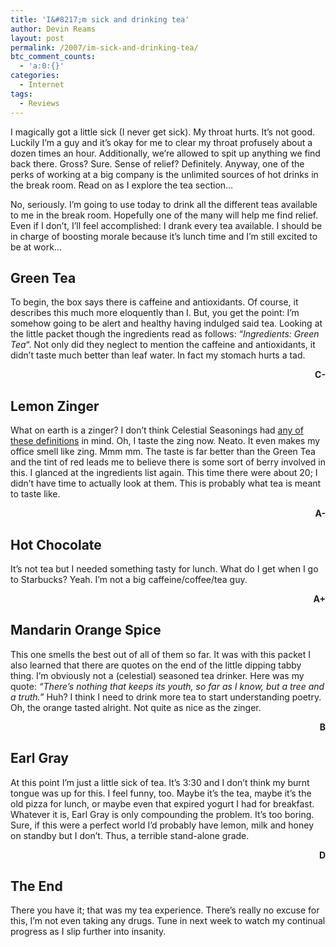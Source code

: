 ```yaml
---
title: 'I&#8217;m sick and drinking tea'
author: Devin Reams
layout: post
permalink: /2007/im-sick-and-drinking-tea/
btc_comment_counts:
  - 'a:0:{}'
categories:
  - Internet
tags:
  - Reviews
---
```

I magically got a little sick (I never get sick). My throat hurts. It&#8217;s not good. Luckily I&#8217;m a guy and it&#8217;s okay for me to clear my throat profusely about a dozen times an hour. Additionally, we&#8217;re allowed to spit up anything we find back there. Gross? Sure. Sense of relief? Definitely. Anyway, one of the perks of working at a big company is the unlimited sources of hot drinks in the break room. Read on as I explore the tea section&#8230;

<!--more-->

No, seriously. I&#8217;m going to use today to drink all the different teas available to me in the break room. Hopefully one of the many will help me find relief. Even if I don&#8217;t, I&#8217;ll feel accomplished: I drank every tea available. I should be in charge of boosting morale because it&#8217;s lunch time and I&#8217;m still excited to be at work&#8230;

## Green Tea

To begin, the box says there is caffeine and antioxidants. Of course, it describes this much more eloquently than I. But, you get the point: I&#8217;m somehow going to be alert and healthy having indulged said tea. Looking at the little packet though the ingredients read as follows: &#8220;*Ingredients: Green Tea*&#8220;. Not only did they neglect to mention the caffeine and antioxidants, it didn&#8217;t taste much better than leaf water. In fact my stomach hurts a tad.

<p align="right">
  <strong>C-</strong>
</p>

## Lemon Zinger

What on earth is a zinger? I don&#8217;t think Celestial Seasonings had [any of these definitions][1] in mind. Oh, I taste the zing now. Neato. It even makes my office smell like zing. Mmm mm. The taste is far better than the Green Tea and the tint of red leads me to believe there is some sort of berry involved in this. I glanced at the ingredients list again. This time there were about 20; I didn&#8217;t have time to actually look at them. This is probably what tea is meant to taste like.

<p align="right">
  <strong>A-</strong>
</p>

## Hot Chocolate

It&#8217;s not tea but I needed something tasty for lunch. What do I get when I go to Starbucks? Yeah. I&#8217;m not a big caffeine/coffee/tea guy.

<p align="right">
  <strong>A+</strong>
</p>

## Mandarin Orange Spice

This one smells the best out of all of them so far. It was with this packet I also learned that there are quotes on the end of the little dipping tabby thing. I&#8217;m obviously not a (celestial) seasoned tea drinker. Here was my quote: *&#8220;There&#8217;s nothing that keeps its youth, so far as I know, but a tree and a truth.&#8221;* Huh? I think I need to drink more tea to start understanding poetry. Oh, the orange tasted alright. Not quite as nice as the zinger.

<p align="right">
  <strong>B</strong>
</p>

## Earl Gray

At this point I&#8217;m just a little sick of tea. It&#8217;s 3:30 and I don&#8217;t think my burnt tongue was up for this. I feel funny, too. Maybe it&#8217;s the tea, maybe it&#8217;s the old pizza for lunch, or maybe even that expired yogurt I had for breakfast. Whatever it is, Earl Gray is only compounding the problem. It&#8217;s too boring. Sure, if this were a perfect world I&#8217;d probably have lemon, milk and honey on standby but I don&#8217;t. Thus, a terrible stand-alone grade.

<p align="right">
  <strong>D</strong>
</p>

## The End

There you have it; that was my tea experience. There&#8217;s really no excuse for this, I&#8217;m not even taking any drugs. Tune in next week to watch my continual progress as I slip further into insanity.

 [1]: http://www.google.com/search?q=define%3Azinger&#038;ie=utf-8&#038;oe=utf-8&#038;rls=org.mozilla:en-US:official&#038;client=firefox-a